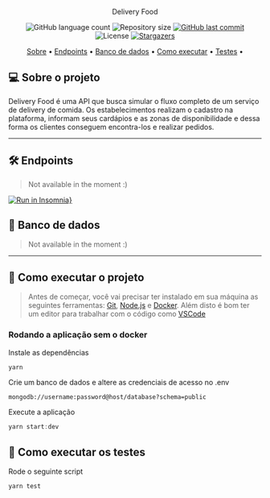 <p align="center">
Delivery Food
</p>

<p align="center">
  <img alt="GitHub language count" src="https://img.shields.io/github/languages/count/mpgxc/delivery-food-shop?color=%2304D361">

  <img alt="Repository size" src="https://img.shields.io/github/repo-size/mpgxc/delivery-food-shop">

  <a href="https://github.com/fallying/c-uol/commits/master">
    <img alt="GitHub last commit" src="https://img.shields.io/github/last-commit/mpgxc/delivery-food-shop">
  </a>

   <img alt="License" src="https://img.shields.io/badge/license-MIT-brightgreen">
   <a href="https://github.com/mpgxc/delivery-food-shop/stargazers">
    <img alt="Stargazers" src="https://img.shields.io/github/stars/mpgxc/delivery-food-shop?style=social">
  </a>
</p>

<p align="center">
 <a href="#-sobre-o-projeto">Sobre</a> •
 <a href="#-endpoints">Endpoints</a> •
 <a href="#-banco-de-dados">Banco de dados</a> •
 <a href="#-como-executar-o-projeto">Como executar</a> •
 <a href="#-como-executar-os-testes">Testes</a> •
</p>

## 💻 Sobre o projeto

Delivery Food é uma API que busca simular o fluxo completo de um serviço de
delivery de comida. Os estabelecimentos realizam o cadastro na plataforma,
informam seus cardápios e as zonas de disponibilidade e dessa forma os clientes
conseguem encontra-los e realizar pedidos.

---

## 🛠 Endpoints

> Not available in the moment :)

[![Run in Insomnia}](https://insomnia.rest/images/run.svg)](https://insomnia.rest)

## 🎨 Banco de dados

> Not available in the moment :)

---

## 🚀 Como executar o projeto

> Antes de começar, você vai precisar ter instalado em sua máquina as seguintes ferramentas:
> [Git](https://git-scm.com), [Node.js](https://nodejs.org/en/) e [Docker](https://www.docker.com/).
> Além disto é bom ter um editor para trabalhar com o código como [VSCode](https://code.visualstudio.com/)

### Rodando a aplicação sem o docker

Instale as dependências

```powershell
yarn
```

Crie um banco de dados e altere as credenciais de acesso no .env

```env
mongodb://username:password@host/database?schema=public
```

Execute a aplicação

```powershell
yarn start:dev
```

## 🚀 Como executar os testes

Rode o seguinte script

```bash
yarn test
```

